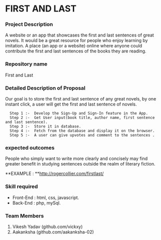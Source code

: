 # FIRST AND LAST

### Project Description

A website or an app that showcases the first and last sentences of great novels. It would be a great resource for people who enjoy learning by imitation. A place (an app or a website) online where anyone could contribute the first and last sentences of the books they are reading.

### Repository name 

First and Last

### Detailed Description of Proposal

Our goal is to store the first and last sentence of any great novels, by one instant click, a user will get the first and last sentence of novels.

```
  Step 1 :-  Develop the Sign-Up and Sign-In feature in the App. 
  Step 2 :-  Get User input(book title, author name, first sentence and last sentence).
  Step 3 :-  Store it in database.
  Step 4 :-  Fetch from the database and display it on the browser.
  Step 5 :-  A user can give upvotes and comment to the sentences .
```

### expected outcomes

People who simply want to write more clearly and concisely may find greater benefit in studying sentences outside the realm of literary fiction.

**EXAMPLE : **http://rogercollier.com/firstlast/


### Skill required

* Front-End :  html, css, javascript.
* Back-End  :  php, mySql.
		
### Team Members

1. Vikesh Yadav (github.com/vickxy)
2. Aakanksha (github.com/aakanksha-02)


